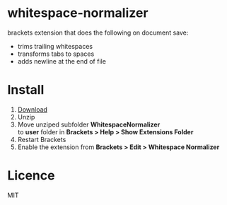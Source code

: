whitespace-normalizer
=====================

brackets extension that does the following on document save:
* trims trailing whitespaces
* transforms tabs to spaces
* adds newline at the end of file

Install
=======
1. [Download](https://github.com/dsbonev/whitespace-normalizer/archive/master.zip)
2. Unzip
3. Move unziped subfolder **WhitespaceNormalizer**  
   to **user** folder in **Brackets > Help > Show Extensions Folder**
4. Restart Brackets
5. Enable the extension from **Brackets > Edit > Whitespace Normalizer**

Licence
=======

MIT
